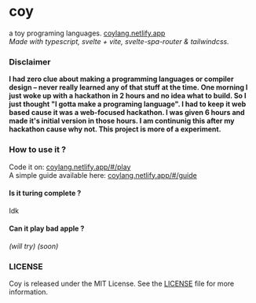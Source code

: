 # coy
a toy programing languages.
[coylang.netlify.app](https://coylang.netlify.app/) <br/>
*Made with typescript, svelte + vite, svelte-spa-router & tailwindcss.*

### Disclaimer
**I had zero clue about making a programming languages or compiler design – never really learned any of that stuff at the time. One morning I just woke up with a hackathon in 2 hours and no idea what to build. So I just thought "I gotta make a programing language". I had to keep it web based cause it was a web-focused hackathon. I was given 6 hours and made it's initial version in those hours. I am continunig this after my hackathon cause why not. This project is more of a experiment.**

### How to use it ?
Code it on: [coylang.netlify.app/#/play](https://coylang.netlify.app/#/play) <br/>
A simple guide available here: [coylang.netlify.app/#/guide](https://coylang.netlify.app/#/guide)

#### Is it turing complete ?
Idk

#### Can it play bad apple ?
*(will try)*
*(soon)*

### LICENSE
Coy is released under the MIT License. See the [LICENSE](LICENSE) file for more information.
